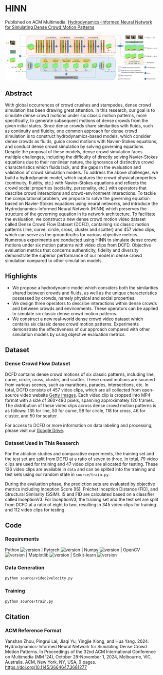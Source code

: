 # HINN
Published on ACM Multimedia: [Hydrodynamics-Informed Neural Network for Simulating Dense Crowd Motion Patterns](https://doi.org/10.1145/3664647.3681277)

<p align="center"><img src="HINN.png" alt="hinn" align="center" width="800px"></p>

## Abstract
With global occurrences of crowd crushes and stampedes, dense crowd simulation has been drawing great attention. In this research, our goal is to simulate dense crowd motions under six classic motion patterns, more specifically, to generate subsequent motions of dense crowds from the given initial states. Since dense crowds share similarities with fluids, such as continuity and fluidity, one common approach for dense crowd simulation is to construct hydrodynamics-based models, which consider dense crowds as fluids, guide crowd motions with Navier-Stokes equations, and conduct dense crowd simulation by solving governing equations. Despite the proposal of these models, dense crowd simulation faces multiple challenges, including the difficulty of directly solving Navier-Stokes equations due to their nonlinear nature, the ignorance of distinctive crowd characteristics which fluids lack, and the gaps in the evaluation and validation of crowd simulation models. To address the above challenges, we build a hydrodynamic model, which captures the crowd physical properties (continuity, fluidity, etc.) with Navier-Stokes equations and reflects the crowd social properties (sociality, personality, etc.) with operators that describe crowd interactions and crowd-environment interactions. To tackle the computational problem, we propose to solve the governing equation based on Navier-Stokes equations using neural networks, and introduce the Hydrodynamics-Informed Neural Network (HINN) which preserves the structure of the governing equation in its network architecture. To facilitate the evaluation, we construct a new dense crowd motion video dataset called Dense Crowd Flow Dataset (DCFD), containing six classic motion patterns (line, curve, circle, cross, cluster and scatter) and 457 video clips, which can serve as the groundtruths for various objective metrics. Numerous experiments are conducted using HINN to simulate dense crowd motions under six motion patterns with video clips from DCFD. Objective evaluation metrics that concerns authenticity, fidelity and diversity demonstrate the superior performance of our model in dense crowd simulation compared to other simulation models.

## Highlights
- We propose a hydrodynamic model which considers both the similarities shared between crowds and fluids, as well as the unique characteristics possessed by crowds, namely physical and social properties.
- We design three operators to describe interactions within dense crowds and between crowds and environments. These operators can be applied to simulate six classic dense crowd motion patterns.
- We construct a new real-world dense crowd video dataset which contains six classic dense crowd motion patterns. Experiments demonstrate the effectiveness of our approach compared with other simulation models by using objective evaluation metrics.

## Dataset
### Dense Crowd Flow Dataset
DCFD contains dense crowd motions of six classic patterns, including line, curve, circle, cross, cluster, and scatter. These crowd motions are sourced from various scenes, such as marathons, parades, intersections, etc. In total, DCFD consists of 457 video clips, which are all collected from open-source video website [Getty Images](https://www.gettyimages.com). Each video clip is cropped into MP4 format with a size of 360×480 pixels, spanning approximately 120 frames. The distribution of these video clips across dense crowd motion patterns is as follows: 135 for line, 50 for curve, 58 for circle, 118 for cross, 46 for cluster, and 50 for scatter.

For access to DCFD or more information on data labeling and processing, please visit our [Google Drive](https://drive.google.com/drive/folders/1q45sp7NWvOqLmyKFxNVZqLN5FT7YG7wo?usp=drive_link).

### Dataset Used in This Reaserch
For the ablation studies and comparative experiments, the training set and the test set are split from DCFD at a ratio of seven to three. In total, 79 video clips are used for training and 47 video clips are allocated for testing. These 126 video clips are available in `data` and can be splited into the training and test sets using our random state in `source/train.py`.

During the evaluation phase, the prediction sets are evaluated by objective metrics including Inception Score (IS), Fréchet Inception Distance (FID), and Structural Similarity (SSIM). IS and FID are calculated based on a classifier called InceptionV3. For InceptionV3, the training set and the test set are split from DCFD at a ratio of eight to two, resulting in 345 video clips for training and 112 video clips for testing.

## Code
### Requirements
Python ![version](https://img.shields.io/badge/version-3.7.16-blue) | Pytorch ![version](https://img.shields.io/badge/version-1.13.1-blue) | Numpy ![version](https://img.shields.io/badge/version-1.21.5-blue) | OpenCV ![version](https://img.shields.io/badge/version-4.8.1-blue) | Matplotlib ![version](https://img.shields.io/badge/version-3.5.3-blue) | Scikit-learn ![version](https://img.shields.io/badge/version-1.0.2-blue)

### Data Generation
```bash
python source/video2velocity.py
```

### Training
```bash
python source/train.py
```

## Citation
### ACM Reference Format
Yanshan Zhou, Pingrui Lai, Jiaqi Yu, Yingjie Xiong, and Hua Yang. 2024. Hydrodynamics-Informed Neural Network for Simulating Dense Crowd Motion Patterns. In Proceedings of the 32nd ACM International Conference on Multimedia (MM ’24), October 28-November 1, 2024, Melbourne, VIC, Australia. ACM, New York, NY, USA, 9 pages. https://doi.org/10.1145/3664647.3681277

